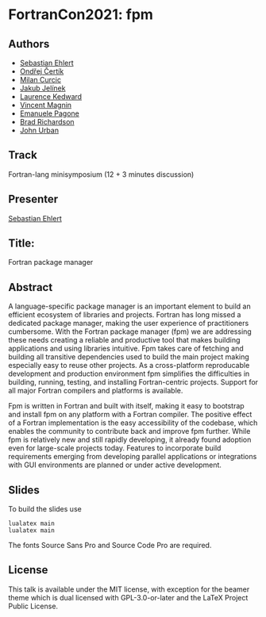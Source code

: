 # FortranCon2021: fpm

## Authors

- [Sebastian Ehlert](https://github.com/awvwgk)
- [Ondřej Čertík](https://github.com/certik)
- [Milan Curcic](https://github.com/milancurcic)
- [Jakub Jelínek](https://github.com/kubajj)
- [Laurence Kedward](https://github.com/lkedward)
- [Vincent Magnin](https://github.com/vmagnin)
- [Emanuele Pagone](https://github.com/epagone)
- [Brad Richardson](https://github.com/everythingfunctional)
- [John Urban](https://github.com/urbanjost)

## Track

Fortran-lang minisymposium (12 + 3 minutes discussion)

## Presenter

[Sebastian Ehlert](https://github.com/awvwgk)

## Title:

Fortran package manager

## Abstract

A language-specific package manager is an important element to build an efficient ecosystem of libraries and projects.
Fortran has long missed a dedicated package manager, making the user experience of practitioners cumbersome. With the Fortran package manager (fpm) we are addressing these needs creating a reliable and productive tool that makes building applications and using libraries intuitive.
Fpm takes care of fetching and building all transitive dependencies used to build the main project making especially easy to reuse other projects.
As a cross-platform reproducable development and production environment fpm simplifies the difficulties in building, running, testing, and installing Fortran-centric projects.
Support for all major Fortran compilers and platforms is available.

Fpm is written in Fortran and built with itself, making it easy to bootstrap and install fpm on any platform with a Fortran compiler.
The positive effect of a Fortran implementation is the easy accessibility of the codebase, which enables the community to contribute back and improve fpm further.
While fpm is relatively new and still rapidly developing, it already found adoption even for large-scale projects today.
Features to incorporate build requirements emerging from developing parallel applications or integrations with GUI environments are planned or under active development.

## Slides

To build the slides use

```
lualatex main
lualatex main
```

The fonts Source Sans Pro and Source Code Pro are required.


## License

This talk is available under the MIT license, with exception for the beamer theme which is dual licensed with GPL-3.0-or-later and the LaTeX Project Public License.
